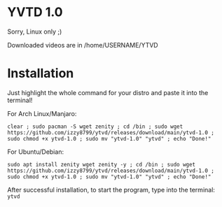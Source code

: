 # YVTD 1.0
Sorry, Linux only ;)

Downloaded videos are in /home/USERNAME/YTVD

# Installation
Just highlight the whole command for your distro and paste it into the terminal!

For Arch Linux/Manjaro:

```clear ; sudo pacman -S wget zenity ; cd /bin ; sudo wget https://github.com/izzy8799/ytvd/releases/download/main/ytvd-1.0 ; sudo chmod +x ytvd-1.0 ; sudo mv "ytvd-1.0" "ytvd" ; echo "Done!"```

For Ubuntu/Debian:

```sudo apt install zenity wget zenity -y ; cd /bin ; sudo wget https://github.com/izzy8799/ytvd/releases/download/main/ytvd-1.0 ; sudo chmod +x ytvd-1.0 ; sudo mv "ytvd-1.0" "ytvd" ; echo "Done!"```

After successful installation, to start the program, type into the terminal: `ytvd`
